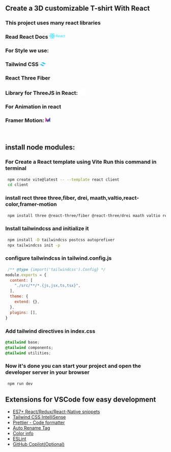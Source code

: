 ## Create a 3D customizable T-shirt With React
### This project uses many react libraries
### Read React Docs <a href="https://react.dev/blog/2023/03/16/introducing-react-dev" target="_blank"> <img src="readmesrc/react.png" alt="react" width="50"/> </a>


### For Style we use:
### Tailwind CSS  <a href="https://tailwindcss.com/docs/guides/create-react-app" target="_blank"> <img src="readmesrc/tailwind.svg" alt="react" width="20"/> </a>

### React Three Fiber
### Library for ThreeJS in React: <a href="https://docs.pmnd.rs/react-three-fiber/getting-started/introduction" target="_blank"> <img src="readmesrc/threejs.svg" alt="react" width="20"/> </a>
### For Animation in react 
### Framer Motion: <a href="https://www.npmjs.com/package/framer-motion" target="_blank"> <img src="readmesrc/framer.svg" alt="react" width="15"/> </a>
<br/>

## install node modules:
### For Create a React template using Vite Run this command in terminal
```bash
 npm create vite@latest -- --template react client
 cd client
```
### install rect three three,fiber, drei, maath,valtio,react-color,framer-motion 
```bash
 npm install three @react-three/fiber @react-three/drei maath valtio react-color framer-motion
```
### Install tailwindcss and initialize it
```bash
 npm install -D tailwindcss postcss autoprefixer
 npx tailwindcss init -p
```
### configure tailwindcss in tailwind.config.js
```js
 /** @type {import('tailwindcss').Config} */
module.exports = {
  content: [
    "./src/**/*.{js,jsx,ts,tsx}",
  ],
  theme: {
    extend: {},
  },
  plugins: [],
}
```
### Add tailwind directives in index.css
```css
@tailwind base;
@tailwind components;
@tailwind utilities;
```
### Now it's done you can start your project and open the developer server in your browser
```bash
 npm run dev
```
## Extensions for VSCode fow easy development
* [ES7+ React/Redux/React-Native snippets](https://marketplace.visualstudio.com/items?itemName=dsznajder.es7-react-js-snippets)
* [Tailwind CSS IntelliSense](https://marketplace.visualstudio.com/items?itemName=bradlc.vscode-tailwindcss)
* [Prettier - Code formatter](https://marketplace.visualstudio.com/items?itemName=esbenp.prettier-vscode)
* [Auto Rename Tag](https://marketplace.visualstudio.com/items?itemName=formulahendry.auto-rename-tag)
* [Color info](https://marketplace.visualstudio.com/items?itemName=bierner.color-info)
* [ESLint]()
* [GitHub Copilot(Optional)]()